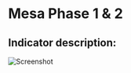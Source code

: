 # Mesa Phase 1 & 2 #
## Indicator description: ##

![Screenshot](/../master/ScreenShots/MesaPhases_Ind.jpg?raw=true "Gann Swing")
